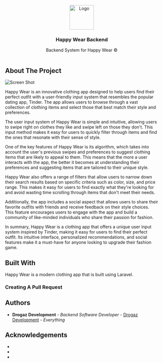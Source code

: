 <br/>
<p align="center">
  <a href="https://github.com/DrogazDev/Happy Wear">
    <img src="https://cdn.discordapp.com/attachments/1098951195843899443/1101661060211167272/132106930.png" alt="Logo" width="80" height="80">
  </a>

  <h3 align="center">Happy Wear Backend</h3>

  <p align="center">
    Backend System for Happy Wear ©
    <br/>
    <br/>
  </p>
</p>



## About The Project

![Screen Shot](images/screenshot.png)

Happy Wear is an innovative clothing app designed to help users find their perfect outfit with a user-friendly input system that resembles the popular dating app, Tinder. The app allows users to browse through a vast collection of clothing items and select those that best match their style and preferences.

The user input system of Happy Wear is simple and intuitive, allowing users to swipe right on clothes they like and swipe left on those they don't. This input method makes it easy for users to quickly filter through items and find the ones that resonate with their sense of style.

One of the key features of Happy Wear is its algorithm, which takes into account the user's previous swipes and preferences to suggest clothing items that are likely to appeal to them. This means that the more a user interacts with the app, the better it becomes at understanding their preferences and suggesting items that are tailored to their unique style.

Happy Wear also offers a range of filters that allow users to narrow down their search results based on specific criteria such as color, size, and price range. This makes it easy for users to find exactly what they're looking for and avoid wasting time scrolling through items that don't meet their needs.

Additionally, the app includes a social aspect that allows users to share their favorite outfits with friends and receive feedback on their style choices. This feature encourages users to engage with the app and build a community of like-minded individuals who share their passion for fashion.

In summary, Happy Wear is a clothing app that offers a unique user input system inspired by Tinder, making it easy for users to find their perfect outfit. Its intuitive interface, personalized recommendations, and social features make it a must-have for anyone looking to upgrade their fashion game.

## Built With

Happy Wear is a modern clothing app that is built using Laravel.

### Creating A Pull Request



## Authors

* **Drogaz Development** - *Backend Software Developer* - [Drogaz Development](https://github.com/DrogazDev/) - *Everything*

## Acknowledgements

* []()
* []()
* []()
